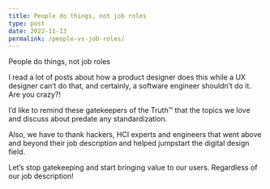 ```yaml
---
title: People do things, not job roles
type: post
date: 2022-11-13
permalink: /people-vs-job-roles/
---
```


People do things, not job roles

I read a lot of posts about how a product designer does this while a UX designer can’t do that, and certainly, a software engineer shouldn’t do it. Are you crazy?!

I’d like to remind these gatekeepers of the Truth™️ that the topics we love and discuss about predate any standardization.

Also, we have to thank hackers, HCI experts and engineers that went above and beyond their job description and helped jumpstart the digital design field.

Let’s stop gatekeeping and start bringing value to our users. Regardless of our job description!